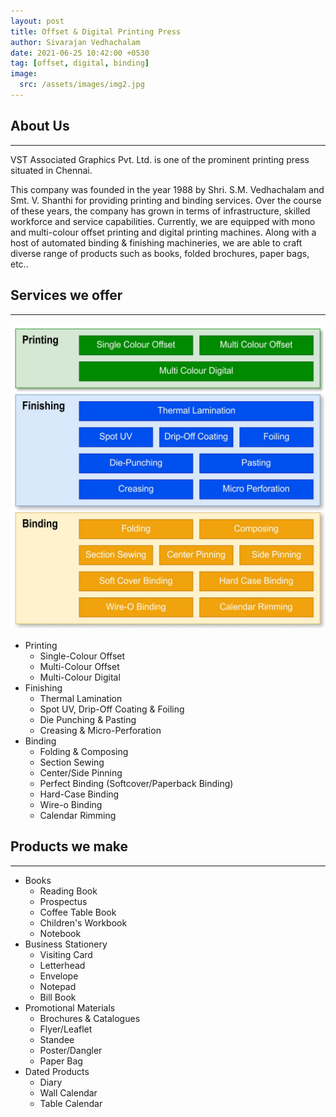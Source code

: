 ```yaml
---
layout: post
title: Offset & Digital Printing Press
author: Sivarajan Vedhachalam
date: 2021-06-25 10:42:00 +0530
tag: [offset, digital, binding]
image:
  src: /assets/images/img2.jpg
---
```


## About Us
---
VST Associated Graphics Pvt. Ltd. is one of the prominent printing press situated in Chennai. 

This company was founded in the year 1988 by Shri. S.M. Vedhachalam and Smt. V. Shanthi for providing printing and binding services. Over the course of these years, the company has grown in terms of infrastructure, skilled workforce and service capabilities. Currently, we are equipped with mono and multi-colour offset printing and digital printing machines. Along with a host of automated binding & finishing machineries, we are able to craft diverse range of products such as books, folded brochures, paper bags, etc..

## Services we offer
---
![Services Offered](/assets/images/services.jpg)
- Printing
  - Single-Colour Offset
  - Multi-Colour Offset
  - Multi-Colour Digital
- Finishing
  - Thermal Lamination
  - Spot UV, Drip-Off Coating & Foiling
  - Die Punching & Pasting
  - Creasing & Micro-Perforation
- Binding
  - Folding & Composing
  - Section Sewing
  - Center/Side Pinning
  - Perfect Binding (Softcover/Paperback Binding)
  - Hard-Case Binding
  - Wire-o Binding
  - Calendar Rimming

## Products we make
---
- Books
  - Reading Book
  - Prospectus
  - Coffee Table Book
  - Children's Workbook
  - Notebook
- Business Stationery
  - Visiting Card
  - Letterhead
  - Envelope
  - Notepad
  - Bill Book
- Promotional Materials
  - Brochures & Catalogues
  - Flyer/Leaflet
  - Standee
  - Poster/Dangler
  - Paper Bag
- Dated Products
  - Diary
  - Wall Calendar
  - Table Calendar
  
